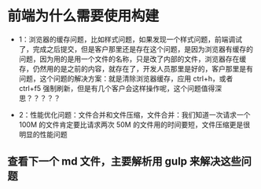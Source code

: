 # 前端为什么需要使用构建

- 1：浏览器的缓存问题，比如样式问题，如果发现一个样式问题，前端调试了，完成之后提交，但是客户那里还是存在这个问题，是因为浏览器有缓存的问题，因为用的是用一个文件的名称，只是改了内部的文件，浏览器存在缓存，仍然用的是之前的内容，就存在了，开发人员那里是好的，客户那里是有问题，这个问题的解决方案：就是清除浏览器缓存，应用 ctrl+h，或者 ctrl+f5 强制刷新，但是有几个客户会这样操作呢，这个问题值得深思？？？？？

- 2：性能优化问题：文件合并和文件压缩，文件合并：我们知道一次请求一个 100M 的文件肯定要比请求两次 50M 的文件用的时间要短，文件压缩更是很明显的性能问题

## 查看下一个 md 文件，主要解析用 gulp 来解决这些问题
